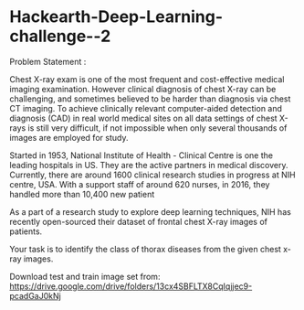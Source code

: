 # Hackearth-Deep-Learning-challenge--2
Problem Statement : 

Chest X-ray exam is one of the most frequent and cost-effective medical imaging examination. However clinical diagnosis of chest X-ray can be challenging, and sometimes believed to be harder than diagnosis via chest CT imaging. To achieve clinically relevant computer-aided detection and diagnosis (CAD) in real world medical sites on all data settings of chest X-rays is still very difficult, if not impossible when only several thousands of images are employed for study.

Started in 1953, National Institute of Health - Clinical Centre is one the leading hospitals in US. They are the active partners in medical discovery. Currently, there are around 1600 clinical research studies in progress at NIH centre, USA. With a support staff of around 620 nurses, in 2016, they handled more than 10,400 new patient

As a part of a research study to explore deep learning techniques, NIH has recently open-sourced their dataset of frontal chest X-ray images of patients.

Your task is to identify the class of thorax diseases from the given chest x-ray images.




Download test and train image set from: https://drive.google.com/drive/folders/13cx4SBFLTX8CqIqjjec9-pcadGaJ0kNj
